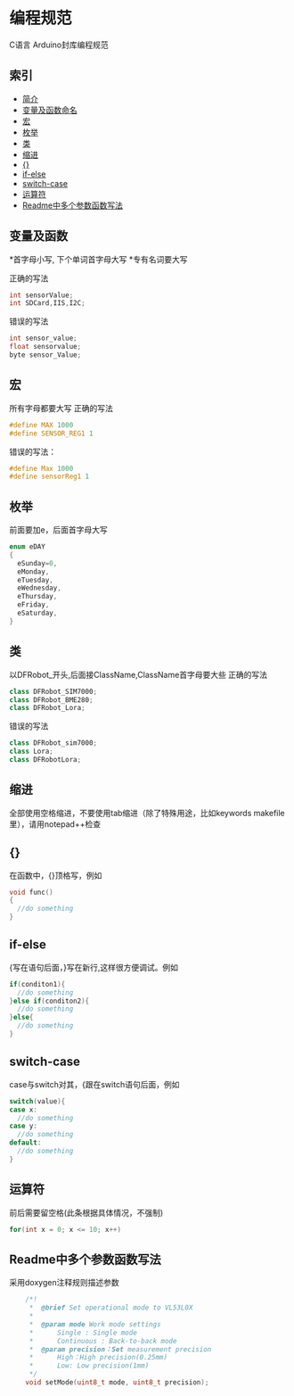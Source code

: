 # 编程规范

C语言 Arduino封库编程规范

## 索引
* [简介](#简介)
* [变量及函数命名](#变量及函数命名)
* [宏](#宏)
* [枚举](#枚举)
* [类](#类)
* [缩进](#缩进)
* [{}](#{})
* [if-else](#if-else)
* [switch-case](#switch-case)
* [运算符](#运算符)
* [Readme中多个参数函数写法](#Readme中多个参数函数写法)

## 变量及函数

*首字母小写, 下个单词首字母大写
*专有名词要大写

正确的写法

```C++
int sensorValue;
int SDCard,IIS,I2C;
```

错误的写法

```C++
int sensor_value;
float sensorvalue;
byte sensor_Value;
```

## 宏

所有字母都要大写
正确的写法
```C++
#define MAX 1000
#define SENSOR_REG1 1
```

错误的写法：
```C++
#define Max 1000
#define sensorReg1 1
```

## 枚举

前面要加e，后面首字母大写
```C++
enum eDAY
{
  eSunday=0,
  eMonday,
  eTuesday,
  eWednesday,
  eThursday,
  eFriday,
  eSaturday,
}
```

## 类

以DFRobot_开头,后面接ClassName,ClassName首字母要大些
正确的写法
```C++
class DFRobot_SIM7000;
class DFRobot_BME280;
class DFRobot_Lora;
```
错误的写法
```C++
class DFRobot_sim7000;
class Lora;
class DFRobotLora;
```

## 缩进

全部使用空格缩进，不要使用tab缩进（除了特殊用途，比如keywords makefile里），请用notepad++检查

## {}
在函数中，{}顶格写，例如

```C++
void func()
{
  //do something
}
```

## if-else

{写在语句后面，}写在新行,这样很方便调试。例如
```C++
if(conditon1){
  //do something
}else if(conditon2){
  //do something
}else{
  //do something
}
```

## switch-case

case与switch对其，{跟在switch语句后面，例如
```C++
switch(value){
case x:
  //do something
case y:
  //do something
default:
  //do something
}
```

## 运算符

前后需要留空格(此条根据具体情况，不强制)

```C++
for(int x = 0; x <= 10; x++)
```

## Readme中多个参数函数写法
采用doxygen注释规则描述参数

```C++
    /*!
     *  @brief Set operational mode to VL53L0X
     *
     *  @param mode Work mode settings
     *      Single : Single mode
     *      Continuous : Back-to-back mode
     *  @param precision：Set measurement precision
     *      High：High precision(0.25mm)
     *      Low: Low precision(1mm)
     */
    void setMode(uint8_t mode, uint8_t precision);
```
